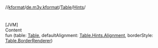 //[kformat](../../../index.md)/[de.m3y.kformat](../../index.md)/[Table](../index.md)/[Hints](index.md)/[<init>](-init-.md)



# <init>  
[JVM]  
Content  
fun [<init>](-init-.md)(table: [Table](../index.md), defaultAlignment: [Table.Hints.Alignment](-alignment/index.md), borderStyle: [Table.BorderRenderer](../-border-renderer/index.md))  




